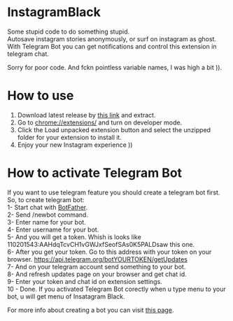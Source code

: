 # InstagramBlack
Some stupid code to do something stupid.  
Autosave instagram stories anonymously, or surf on instagram as ghost.
With Telegram Bot you can get notifications and control this extension in telegram chat.

Sorry for poor code. And fckn pointless variable names, I was high a bit )).

# How to use
1. Download latest release by [this link](https://github.com/alperssl/InstagramBlack/releases/download/1.0/InstagramBlack1V0.rar) and extract.
2. Go to [chrome://extensions/](chrome://extensions/) and turn on developer mode.
3. Click the Load unpacked extension button and select the unzipped folder for your extension to install it.
4. Enjoy your new Instagram experience ))

# How to activate Telegram Bot
If you want to use telegram feature you should create a telegram bot first.  
So, to create telegram bot:  
1- Start chat with [BotFather](https://telegram.me/BotFather).  
2- Send /newbot command.  
3- Enter name for your bot.  
4- Enter username for your bot.  
5- And you will get a token. Whish is looks like 110201543:AAHdqTcvCH1vGWJxfSeofSAs0K5PALDsaw this one.  
6- After you get your token. Go to this address with your token on your browser. https://api.telegram.org/botYOURTOKEN/getUpdates  
7- And on your telegram account send something to your bot.  
8- And refresh updates page on your browser and get chat id.  
9- Enter your token and chat id on extension settings.  
10 - Done. If you activated Telegram Bot corectly when u type menu to your bot, u will get menu of Insatagram Black.  

For more info about creating a bot you can visit [this page](https://core.telegram.org/bots#6-botfather).

